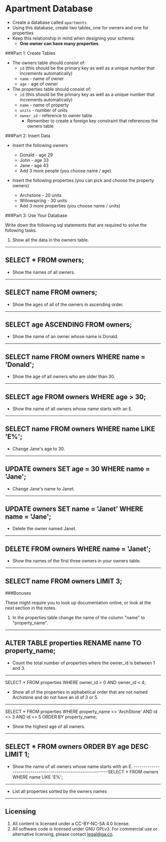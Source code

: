 # Apartment Database

- Create a database called `apartments`
- Using this database, create two tables, one for owners and one for properties
- Keep this relationship in mind when designing your schema:
  + **One owner can have many properties**

###Part 1: Create Tables

- The owners table should consist of:
  + `id` (this should be the primary key as well as a unique number that increments automatically)
  + `name` - name of owner
  + `age` - age of owner
- The properties table should consist of:
  + `id` (this should be the primary key as well as a unique number that increments automatically)
  + `name` - name of property
  + `units` - number of units
  + `owner_id` - reference to owner table
    + Remember to create a foreign key constraint that references the owners table

###Part 2: Insert Data

* Insert the following owners
    * Donald - age 29
    * John - age 33
    * Jane - age 43
    * Add 3 more people (you choose name / age)

* Insert the following properties (you can pick and choose the property owners)
    * Archstone - 20 units
    * Willowspring - 30 units
    * Add 3 more properties (you choose name / units)

###Part 3: Use Your Database

Write down the following sql statements that are required to solve the following tasks.

1. Show all the data in the owners table.
----------------------------
SELECT * FROM owners;
------------------------------
* Show the names of all owners.
------------------------------
SELECT name FROM owners;
-------------------------------
* Show the ages of all of the owners in ascending order.
------------------------------------------
SELECT age ASCENDING FROM owners;
----------------------------------------
* Show the name of an owner whose name is Donald.
------------------------------------------------
SELECT name FROM owners WHERE name = 'Donald';
---------------------------------------------------
* Show the age of all owners who are older than 30.
---------------------------------------------------------
SELECT age FROM owners WHERE age > 30;
-----------------------------------------------------
* Show the name of all owners whose name starts with an E.
----------------------------------------------------------
SELECT name FROM owners WHERE name LIKE 'E%';
-------------------------------------------------------
* Change Jane's age to 30.
------------------------------------------------
UPDATE owners SET age = 30 WHERE name = 'Jane';
-----------------------------------------------
* Change Jane's name to Janet.
------------------------------------------------
UPDATE owners SET name = 'Janet' WHERE name = 'Jane';
---------------------------------------------------
* Delete the owner named Janet.
-------------------------------------------------------
DELETE FROM owners WHERE name = 'Janet';
-----------------------------------------------------
* Show the names of the first three owners in your owners table.
----------------------------------------------------
SELECT name FROM owners LIMIT 3;
----------------------------------------------------

###Bonuses

These might require you to look up documentation online, or look at the next section in the notes.

1. In the properties table change the name of the column "name" to "property_name".
----------------------------------------------------------
ALTER TABLE properties RENAME name TO property_name;
----------------------------------------------------------
* Count the total number of properties where the owner_id is between 1 and 3.
--------------------------------------------------------
SELECT * FROM properties WHERE owner_id > 0 AND owner_id < 4;
* Show all of the properties in alphabetical order that are not named Archstone and do not have an id of 3 or 5.
--------------------------------------------------------
SELECT * FROM properties WHERE property_name <> 'ArchStone' AND id <> 3 AND id <> 5 ORDER BY property_name;
* Show the highest age of all owners.
---------------------------------------------------------
SELECT * FROM owners ORDER BY age DESC LIMIT 1;
---------------------------------------------------------
* Show the name of all owners whose name starts with an E.
-------------------------------------------------------------SELECT * FROM owners WHERE name LIKE 'E%';
----------------------------------------------------------
* List all properties sorted by the owners names



---

## Licensing
1. All content is licensed under a CC-BY-NC-SA 4.0 license.
2. All software code is licensed under GNU GPLv3. For commercial use or alternative licensing, please contact legal@ga.co.
